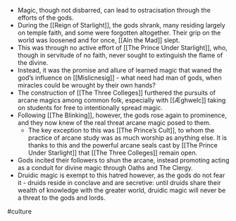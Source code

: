 * Magic, though not disbarred, can lead to ostracisation through the efforts of the gods.
* During the [[Reign of Starlight]], the gods shrank, many residing largely on temple faith, and some were forgotten altogether. Their grip on the world was loosened and for once, [[Aln the Mad]] slept.
* This was through no active effort of [[The Prince Under Starlight]], who, though in servitude of no faith, never sought to extinguish the flame of the divine.
* Instead, it was the promise and allure of learned magic that waned the god’s influence on [[Mislicnesig]] - what need had man of gods, when miracles could be wrought by their own hands?
* The construction of [[The Three Colleges]] furthered the pursuits of arcane magics among common folk, especially with [[Æghwelc]] taking on students for free to intentionally spread magic.
* Following [[The Blinking]], however, the gods rose again to prominence, and they now knew of the real threat arcane magic posed to them.
	* The key exception to this was [[The Prince’s Cult]], to whom the practice of arcane study was as much worship as anything else. It is thanks to this and the powerful arcane seals cast by [[The Prince Under Starlight]] that [[The Three Colleges]] remain open.
* Gods incited their followers to shun the arcane, instead promoting acting as a conduit for divine magic through Oaths and The Clergy.
* Druidic magic is exempt to this hatred however, as the gods do not fear it - druids reside in conclave and are secretive: until druids share their wealth of knowledge with the greater world, druidic magic will never be a threat to the gods and lords.

#culture